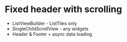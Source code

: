 # Fixed header with scrolling

- ListViewBuilder - ListTiles only
- SingleChildScrollView - any widgets
- Header & Footer + async data loading
